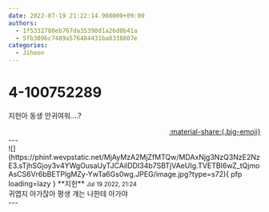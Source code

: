 ```yaml
---
date: 2022-07-19 21:22:14.908000+09:00
authors:
  - 1f5332780eb767da35390d1a26d0b41a
  - 5fb309bc7489a576484431ba8338807e
categories:
  - Jiheon
---
```


# 4-100752289

<div class="post-container" markdown="1">
<div class="content-container md-sidebar__scrollwrap" markdown="1">

지헌아 동생 안귀여워....?

</div>
</div>

<div style="text-align: right;" markdown="1">
<a href="https://weverse.io/fromis9/fanpost/4-100752289" style="text-align: right;">:material-share:{.big-emoji}</a>
</div>
---

<div class="comments-container md-sidebar__scrollwrap" markdown="1">
<div class="comment" markdown="1">
<div class='id-container' markdown="1">
![](https://phinf.wevpstatic.net/MjAyMzA2MjZfMTQw/MDAxNjg3NzQ3NzE2NzE3.sTjhSGjoy3v4YWgOusaUyTJCAiIDDI34b7SBTjVAeUIg.TVETBI6wZ_tQjmoAsCS6Vr6bBETPlgMZy-YwTa6Gs0wg.JPEG/image.jpg?type=s72){ pfp loading=lazy }
**<span class="artist">지헌</span>** <small>Jul 19 2022, 21:24</small><br>
</div>
<div class='comment-body' markdown="1">
귀엽지 아가잖아 평생 걔는 나한테 아가야
</div>
</div>
</div>
---
